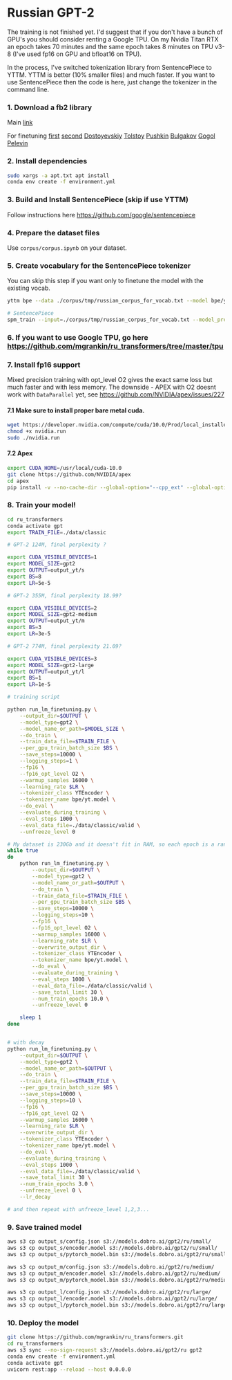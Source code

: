 # Russian GPT-2 

The training is not finished yet. I'd suggest that if you don't have a bunch of GPU's you should consider renting a Google TPU. On my Nvidia Titan RTX an epoch takes 70 minutes and the same epoch takes 8 minutes on TPU v3-8 (I've used fp16 on GPU and bfloat16 on TPU). 

In the process, I've switched tokenization library from SentencePiece to YTTM. YTTM is better (10% smaller files) and much faster. If you want to use SentencePiece then the code is here, just change the tokenizer in the command line.

### 1. Download a fb2 library 

Main [link](https://booktracker.org/viewtopic.php?t=1198)

For finetuning [first](https://booktracker.org/viewtopic.php?t=43884) [second](https://booktracker.org/viewtopic.php?t=73891) [Dostoyevskiy](https://booktracker.org/viewtopic.php?t=7594) [Tolstoy](https://booktracker.org/viewtopic.php?t=8109) [Pushkin](https://booktracker.org/viewtopic.php?t=13615) [Bulgakov](https://booktracker.org/viewtopic.php?t=4397) [Gogol](https://booktracker.org/viewtopic.php?t=17643) [Pelevin](https://booktracker.org/viewtopic.php?t=48699)


### 2. Install dependencies
```bash
sudo xargs -a apt.txt apt install
conda env create -f environment.yml
```
### 3. Build and Install SentencePiece (skip if use YTTM)

Follow instructions here https://github.com/google/sentencepiece

### 4. Prepare the dataset files 
Use `corpus/corpus.ipynb` on your dataset.

### 5. Create vocabulary for the SentencePiece tokenizer

You can skip this step if you want only to finetune the model with the existing vocab.

```bash
yttm bpe --data ./corpus/tmp/russian_corpus_for_vocab.txt --model bpe/yt.model --vocab_size 50257 --coverage 0.9999

# SentencePiece
spm_train --input=./corpus/tmp/russian_corpus_for_vocab.txt --model_prefix=bpe/m50 --vocab_size=50257 --user_defined_symbols='<|n|>'
```

### 6. If you want to use Google TPU, go here https://github.com/mgrankin/ru_transformers/tree/master/tpu

### 7. Install fp16 support 

Mixed precision training with opt_level O2 gives the exact same loss but much faster and with less memory. The downside - APEX with O2 doesnt work with `DataParallel` yet, see https://github.com/NVIDIA/apex/issues/227

#### 7.1 Make sure to install proper bare metal cuda. 
```bash
wget https://developer.nvidia.com/compute/cuda/10.0/Prod/local_installers/cuda_10.0.130_410.48_linux -O nvidia.run
chmod +x nvidia.run
sudo ./nvidia.run
```
#### 7.2 Apex

```bash
export CUDA_HOME=/usr/local/cuda-10.0
git clone https://github.com/NVIDIA/apex
cd apex
pip install -v --no-cache-dir --global-option="--cpp_ext" --global-option="--cuda_ext" ./
```

### 8. Train your model!
``` bash
cd ru_transformers
conda activate gpt
export TRAIN_FILE=./data/classic

# GPT-2 124M, final perplexity ?

export CUDA_VISIBLE_DEVICES=1
export MODEL_SIZE=gpt2
export OUTPUT=output_yt/s
export BS=8
export LR=5e-5

# GPT-2 355M, final perplexity 18.99?

export CUDA_VISIBLE_DEVICES=2
export MODEL_SIZE=gpt2-medium
export OUTPUT=output_yt/m
export BS=3
export LR=3e-5

# GPT-2 774M, final perplexity 21.09?

export CUDA_VISIBLE_DEVICES=3
export MODEL_SIZE=gpt2-large
export OUTPUT=output_yt/l
export BS=1
export LR=1e-5

# training script

python run_lm_finetuning.py \
    --output_dir=$OUTPUT \
    --model_type=gpt2 \
    --model_name_or_path=$MODEL_SIZE \
    --do_train \
    --train_data_file=$TRAIN_FILE \
    --per_gpu_train_batch_size $BS \
    --save_steps=10000 \
    --logging_steps=1 \
    --fp16 \
    --fp16_opt_level O2 \
    --warmup_samples 16000 \
    --learning_rate $LR \
    --tokenizer_class YTEncoder \
    --tokenizer_name bpe/yt.model \
    --do_eval \
    --evaluate_during_training \
    --eval_steps 1000 \
    --eval_data_file=./data/classic/valid \
    --unfreeze_level 0

# My dataset is 230Gb and it doesn't fit in RAM, so each epoch is a random sample from it. That is why the loop.
while true
do
    python run_lm_finetuning.py \
        --output_dir=$OUTPUT \
        --model_type=gpt2 \
        --model_name_or_path=$OUTPUT \
        --do_train \
        --train_data_file=$TRAIN_FILE \
        --per_gpu_train_batch_size $BS \
        --save_steps=10000 \
        --logging_steps=10 \
        --fp16 \
        --fp16_opt_level O2 \
        --warmup_samples 16000 \
        --learning_rate $LR \
        --overwrite_output_dir \
        --tokenizer_class YTEncoder \
        --tokenizer_name bpe/yt.model \
        --do_eval \
        --evaluate_during_training \
        --eval_steps 1000 \
        --eval_data_file=./data/classic/valid \
        --save_total_limit 30 \
        --num_train_epochs 10.0 \
        --unfreeze_level 0

    sleep 1
done


# with decay
python run_lm_finetuning.py \
    --output_dir=$OUTPUT \
    --model_type=gpt2 \
    --model_name_or_path=$OUTPUT \
    --do_train \
    --train_data_file=$TRAIN_FILE \
    --per_gpu_train_batch_size $BS \
    --save_steps=10000 \
    --logging_steps=10 \
    --fp16 \
    --fp16_opt_level O2 \
    --warmup_samples 16000 \
    --learning_rate $LR \
    --overwrite_output_dir \
    --tokenizer_class YTEncoder \
    --tokenizer_name bpe/yt.model \
    --do_eval \
    --evaluate_during_training \
    --eval_steps 1000 \
    --eval_data_file=./data/classic/valid \
    --save_total_limit 30 \
    --num_train_epochs 3.0 \
    --unfreeze_level 0 \
    --lr_decay

# and then repeat with unfreeze_level 1,2,3...
```

### 9. Save trained model

``` bash
aws s3 cp output_s/config.json s3://models.dobro.ai/gpt2/ru/small/
aws s3 cp output_s/encoder.model s3://models.dobro.ai/gpt2/ru/small/
aws s3 cp output_s/pytorch_model.bin s3://models.dobro.ai/gpt2/ru/small/

aws s3 cp output_m/config.json s3://models.dobro.ai/gpt2/ru/medium/
aws s3 cp output_m/encoder.model s3://models.dobro.ai/gpt2/ru/medium/
aws s3 cp output_m/pytorch_model.bin s3://models.dobro.ai/gpt2/ru/medium/

aws s3 cp output_l/config.json s3://models.dobro.ai/gpt2/ru/large/
aws s3 cp output_l/encoder.model s3://models.dobro.ai/gpt2/ru/large/
aws s3 cp output_l/pytorch_model.bin s3://models.dobro.ai/gpt2/ru/large/
```

### 10. Deploy the model

``` bash
git clone https://github.com/mgrankin/ru_transformers.git
cd ru_transformers
aws s3 sync --no-sign-request s3://models.dobro.ai/gpt2/ru gpt2
conda env create -f environment.yml
conda activate gpt
uvicorn rest:app --reload --host 0.0.0.0
```